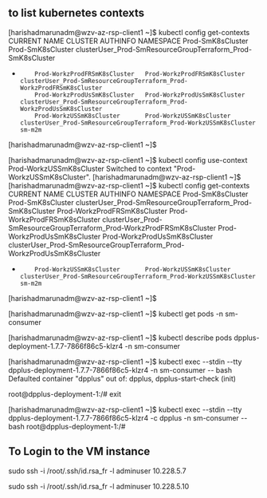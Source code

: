 ## to list kubernetes contexts 

[harishadmarunadm@wzv-az-rsp-client1 ~]$ kubectl config get-contexts
CURRENT   NAME                           CLUSTER                        AUTHINFO                                                                 NAMESPACE
          Prod-SmK8sCluster              Prod-SmK8sCluster              clusterUser_Prod-SmResourceGroupTerraform_Prod-SmK8sCluster
*         Prod-WorkzProdFRSmK8sCluster   Prod-WorkzProdFRSmK8sCluster   clusterUser_Prod-SmResourceGroupTerraform_Prod-WorkzProdFRSmK8sCluster
          Prod-WorkzProdUsSmK8sCluster   Prod-WorkzProdUsSmK8sCluster   clusterUser_Prod-SmResourceGroupTerraform_Prod-WorkzProdUsSmK8sCluster
          Prod-WorkzUSSmK8sCluster       Prod-WorkzUSSmK8sCluster       clusterUser_Prod-SmResourceGroupTerraform_Prod-WorkzUSSmK8sCluster       sm-m2m
[harishadmarunadm@wzv-az-rsp-client1 ~]$

[harishadmarunadm@wzv-az-rsp-client1 ~]$ kubectl config use-context Prod-WorkzUSSmK8sCluster
Switched to context "Prod-WorkzUSSmK8sCluster".
[harishadmarunadm@wzv-az-rsp-client1 ~]$
[harishadmarunadm@wzv-az-rsp-client1 ~]$ kubectl config get-contexts
CURRENT   NAME                           CLUSTER                        AUTHINFO                                                                 NAMESPACE
          Prod-SmK8sCluster              Prod-SmK8sCluster              clusterUser_Prod-SmResourceGroupTerraform_Prod-SmK8sCluster
          Prod-WorkzProdFRSmK8sCluster   Prod-WorkzProdFRSmK8sCluster   clusterUser_Prod-SmResourceGroupTerraform_Prod-WorkzProdFRSmK8sCluster
          Prod-WorkzProdUsSmK8sCluster   Prod-WorkzProdUsSmK8sCluster   clusterUser_Prod-SmResourceGroupTerraform_Prod-WorkzProdUsSmK8sCluster
*         Prod-WorkzUSSmK8sCluster       Prod-WorkzUSSmK8sCluster       clusterUser_Prod-SmResourceGroupTerraform_Prod-WorkzUSSmK8sCluster       sm-m2m
[harishadmarunadm@wzv-az-rsp-client1 ~]$

[harishadmarunadm@wzv-az-rsp-client1 ~]$ kubectl get pods -n sm-consumer

[harishadmarunadm@wzv-az-rsp-client1 ~]$ kubectl describe pods dpplus-deployment-1.7.7-7866f86c5-klzr4 -n sm-consumer

[harishadmarunadm@wzv-az-rsp-client1 ~]$ kubectl exec --stdin --tty dpplus-deployment-1.7.7-7866f86c5-klzr4 -n sm-consumer -- bash
Defaulted container "dpplus" out of: dpplus, dpplus-start-check (init)

root@dpplus-deployment-1:/# exit

[harishadmarunadm@wzv-az-rsp-client1 ~]$ kubectl exec --stdin --tty dpplus-deployment-1.7.7-7866f86c5-klzr4 -c dpplus -n sm-consumer -- bash
root@dpplus-deployment-1:/#


## To Login to the VM instance
sudo ssh -i /root/.ssh/id.rsa_fr -l adminuser 10.228.5.7

sudo ssh -i /root/.ssh/id.rsa_fr -l adminuser 10.228.5.10
